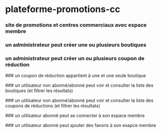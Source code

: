 # plateforme-promotions-cc
### site de promotions et centres commerciaux avec espace membre

### un administrateur peut créer une ou plusieurs boutiques

### un administrateur peut créer un ou plusieurs coupon de réduction

### un coupon de réduction appartient à une et une seule boutique

### un utilisateur non abonné/abonné peut voir et consulter la liste des boutiques (et filtrer les résultats)

### un utilisateur non abonné/abonné peut voir et consulter la liste des coupons de réductions (et filtrer les résultats)

### un utilisateur abonné peut se connecter à son espace membre 

### un utilisateur abonné peut ajouter des favoris à son esapce membre
